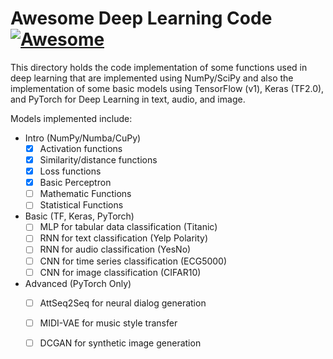 # Awesome Deep Learning Code [![Awesome](https://cdn.rawgit.com/sindresorhus/awesome/d7305f38d29fed78fa85652e3a63e154dd8e8829/media/badge.svg)](https://github.com/sindresorhus/awesome)

This directory holds the code implementation of some functions used in deep learning that are implemented using NumPy/SciPy and also the implementation of some basic models using TensorFlow (v1), Keras (TF2.0), and PyTorch for Deep Learning in text, audio, and image. 

Models implemented include:
- Intro (NumPy/Numba/CuPy)
    - [x] Activation functions
    - [x] Similarity/distance functions
    - [x] Loss functions
    - [x] Basic Perceptron
    - [ ] Mathematic Functions
    - [ ] Statistical Functions
- Basic (TF, Keras, PyTorch)
    - [ ] MLP for tabular data classification (Titanic)
    - [ ] RNN for text classification (Yelp Polarity)
    - [ ] RNN for audio classification (YesNo)
    - [ ] CNN for time series classification (ECG5000)
    - [ ] CNN for image classification (CIFAR10)
- Advanced (PyTorch Only)
    - [ ] AttSeq2Seq for neural dialog generation
    - [ ] MIDI-VAE for music style transfer
    - [ ] DCGAN for synthetic image generation

